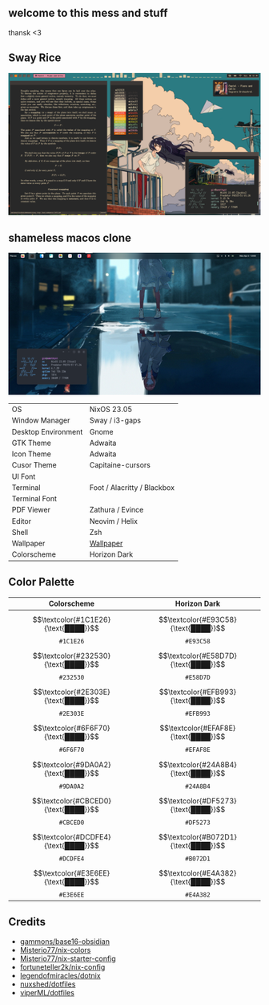 ## welcome to this mess and stuff
thansk <3

## Sway Rice
![sway rice](./assets/sway-rice.png "sway rice")

## shameless macos clone
![gnome rice](./assets/gnome-rice.png "gnome rice")

|                     |                                                                           |
| ------------------- | ------------------------------------------------------------------------- |
| OS                  | NixOS 23.05                                                               |
| Window Manager      | Sway / i3-gaps                                                            |
| Desktop Environment | Gnome                                                                     |
| GTK Theme           | Adwaita                                                  |
| Icon Theme          | Adwaita                                              |
| Cusor Theme         | Capitaine-cursors                                         |
| UI Font             |                                           |
| Terminal            | Foot / Alacritty / Blackbox                                               |
| Terminal Font       |                                           |
| PDF Viewer          | Zathura / Evince                                                          |
| Editor              | Neovim / Helix                                                            |
| Shell               | Zsh                                                                       |
| Wallpaper           | [Wallpaper](./assets/wallpaper.png)                                       |
| Colorscheme         | Horizon Dark                                                |

## Color Palette
|                    Colorscheme                       |              Horizon Dark               |
|:----------------------------------------------------:|:-----------------------------------------------------:|
| $$\textcolor{#1C1E26}{\text{████}}$$ `#1C1E26` |  $$\textcolor{#E93C58}{\text{████}}$$ `#E93C58` |
| $$\textcolor{#232530}{\text{████}}$$ `#232530` |  $$\textcolor{#E58D7D}{\text{████}}$$ `#E58D7D` |
| $$\textcolor{#2E303E}{\text{████}}$$ `#2E303E` |  $$\textcolor{#EFB993}{\text{████}}$$ `#EFB993` |
| $$\textcolor{#6F6F70}{\text{████}}$$ `#6F6F70` |  $$\textcolor{#EFAF8E}{\text{████}}$$ `#EFAF8E` |
| $$\textcolor{#9DA0A2}{\text{████}}$$ `#9DA0A2` |  $$\textcolor{#24A8B4}{\text{████}}$$ `#24A8B4` |
| $$\textcolor{#CBCED0}{\text{████}}$$ `#CBCED0` |  $$\textcolor{#DF5273}{\text{████}}$$ `#DF5273` |
| $$\textcolor{#DCDFE4}{\text{████}}$$ `#DCDFE4` |  $$\textcolor{#B072D1}{\text{████}}$$ `#B072D1` |
| $$\textcolor{#E3E6EE}{\text{████}}$$ `#E3E6EE` |  $$\textcolor{#E4A382}{\text{████}}$$ `#E4A382` |

## Credits
- [gammons/base16-obsidian](https://github.com/gammons/base16-obsidian)
- [Misterio77/nix-colors](https://github.com/Misterio77/nix-colors)
- [Misterio77/nix-starter-config](https://github.com/Misterio77/nix-starter-config/blob/minimal/configuration.nix)
- [fortuneteller2k/nix-config](https://github.com/fortuneteller2k/nix-config)
- [legendofmiracles/dotnix](https://github.com/legendofmiracles/dotnix)
- [nuxshed/dotfiles](https://github.com/nuxshed/dotfiles)
- [viperML/dotfiles](https://github.com/viperML/dotfiles)
